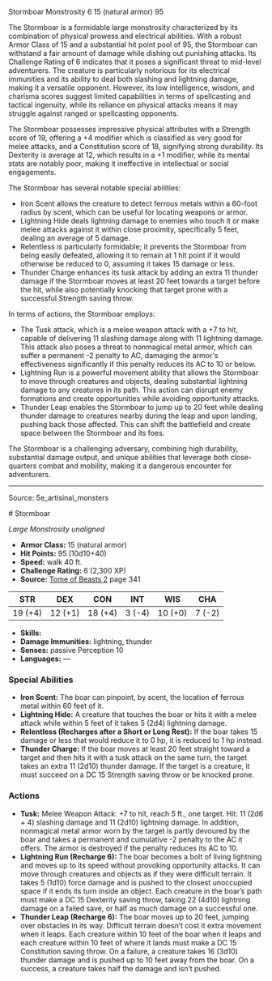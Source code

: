 <MonsterName/>Stormboar</MonsterName>
<CreatureType/>Monstrosity</CreatureType>
<CR/>6</CR>
<AC/>15 (natural armor)</AC>
<HP/>95</HP>
<summary>The Stormboar is a formidable large monstrosity characterized by its combination of physical prowess and electrical abilities. With a robust Armor Class of 15 and a substantial hit point pool of 95, the Stormboar can withstand a fair amount of damage while dishing out punishing attacks. Its Challenge Rating of 6 indicates that it poses a significant threat to mid-level adventurers. The creature is particularly notorious for its electrical immunities and its ability to deal both slashing and lightning damage, making it a versatile opponent. However, its low intelligence, wisdom, and charisma scores suggest limited capabilities in terms of spellcasting and tactical ingenuity, while its reliance on physical attacks means it may struggle against ranged or spellcasting opponents. </summary>

<detail>

The Stormboar possesses impressive physical attributes with a Strength score of 19, offering a +4 modifier which is classified as very good for melee attacks, and a Constitution score of 18, signifying strong durability. Its Dexterity is average at 12, which results in a +1 modifier, while its mental stats are notably poor, making it ineffective in intellectual or social engagements. 

The Stormboar has several notable special abilities:
- Iron Scent allows the creature to detect ferrous metals within a 60-foot radius by scent, which can be useful for locating weapons or armor.
- Lightning Hide deals lightning damage to enemies who touch it or make melee attacks against it within close proximity, specifically 5 feet, dealing an average of 5 damage.
- Relentless is particularly formidable; it prevents the Stormboar from being easily defeated, allowing it to remain at 1 hit point if it would otherwise be reduced to 0, assuming it takes 15 damage or less.
- Thunder Charge enhances its tusk attack by adding an extra 11 thunder damage if the Stormboar moves at least 20 feet towards a target before the hit, while also potentially knocking that target prone with a successful Strength saving throw.

In terms of actions, the Stormboar employs:
- The Tusk attack, which is a melee weapon attack with a +7 to hit, capable of delivering 11 slashing damage along with 11 lightning damage. This attack also poses a threat to nonmagical metal armor, which can suffer a permanent -2 penalty to AC, damaging the armor's effectiveness significantly if this penalty reduces its AC to 10 or below.
- Lightning Run is a powerful movement ability that allows the Stormboar to move through creatures and objects, dealing substantial lightning damage to any creatures in its path. This action can disrupt enemy formations and create opportunities while avoiding opportunity attacks.
- Thunder Leap enables the Stormboar to jump up to 20 feet while dealing thunder damage to creatures nearby during the leap and upon landing, pushing back those affected. This can shift the battlefield and create space between the Stormboar and its foes.

The Stormboar is a challenging adversary, combining high durability, substantial damage output, and unique abilities that leverage both close-quarters combat and mobility, making it a dangerous encounter for adventurers.</detail>



---

Source: 5e_artisinal_monsters

<statblock>
# Stormboar

*Large* *Monstrosity* *unaligned*

- **Armor Class:** 15 (natural armor)
- **Hit Points:** 95 (10d10+40)
- **Speed:** walk 40 ft.
- **Challenge Rating:** 6 (2,300 XP)
- **Source:** [Tome of Beasts 2](https://koboldpress.com/kpstore/product/tome-of-beasts-2-for-5th-edition) page 341

| STR | DEX | CON | INT | WIS | CHA |
| --- | --- | --- | --- | --- | --- |
| 19 (+4) | 12 (+1) | 18 (+4) | 3 (-4) | 10 (+0) | 7 (-2) |

- **Skills:** 
- **Damage Immunities:** lightning, thunder
- **Senses:** passive Perception 10
- **Languages:** —

### Special Abilities

- **Iron Scent:** The boar can pinpoint, by scent, the location of ferrous metal within 60 feet of it.
- **Lightning Hide:** A creature that touches the boar or hits it with a melee attack while within 5 feet of it takes 5 (2d4) lightning damage.
- **Relentless (Recharges after a Short or Long Rest):** If the boar takes 15 damage or less that would reduce it to 0 hp, it is reduced to 1 hp instead.
- **Thunder Charge:** If the boar moves at least 20 feet straight toward a target and then hits it with a tusk attack on the same turn, the target takes an extra 11 (2d10) thunder damage. If the target is a creature, it must succeed on a DC 15 Strength saving throw or be knocked prone.

### Actions

- **Tusk:** Melee Weapon Attack: +7 to hit, reach 5 ft., one target. Hit: 11 (2d6 + 4) slashing damage and 11 (2d10) lightning damage. In addition, nonmagical metal armor worn by the target is partly devoured by the boar and takes a permanent and cumulative -2 penalty to the AC it offers. The armor is destroyed if the penalty reduces its AC to 10.
- **Lightning Run (Recharge 6):** The boar becomes a bolt of living lightning and moves up to its speed without provoking opportunity attacks. It can move through creatures and objects as if they were difficult terrain. It takes 5 (1d10) force damage and is pushed to the closest unoccupied space if it ends its turn inside an object. Each creature in the boar’s path must make a DC 15 Dexterity saving throw, taking 22 (4d10) lightning damage on a failed save, or half as much damage on a successful one.
- **Thunder Leap (Recharge 6):** The boar moves up to 20 feet, jumping over obstacles in its way. Difficult terrain doesn’t cost it extra movement when it leaps. Each creature within 10 feet of the boar when it leaps and each creature within 10 feet of where it lands must make a DC 15 Constitution saving throw. On a failure, a creature takes 16 (3d10) thunder damage and is pushed up to 10 feet away from the boar. On a success, a creature takes half the damage and isn’t pushed.


</statblock>


